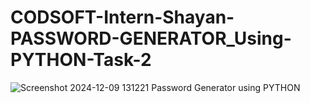# CODSOFT-Intern-Shayan-PASSWORD-GENERATOR_Using-PYTHON-Task-2
![Screenshot 2024-12-09 131221](https://github.com/user-attachments/assets/9b2757ba-4508-4154-8a36-28735b00c49e)
Password Generator using PYTHON
